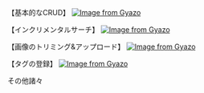 【基本的なCRUD】
[![Image from Gyazo](https://i.gyazo.com/f2345a912d03b8d36db8edce361237d0.gif)](https://gyazo.com/f2345a912d03b8d36db8edce361237d0)


【インクリメンタルサーチ】
[![Image from Gyazo](https://i.gyazo.com/20f0abf56774920a9906ebd3bbd3bee8.gif)](https://gyazo.com/20f0abf56774920a9906ebd3bbd3bee8)

【画像のトリミング&アップロード】
[![Image from Gyazo](https://i.gyazo.com/c622eb8b97d28daf73befb667fc070a4.gif)](https://gyazo.com/c622eb8b97d28daf73befb667fc070a4)

【タグの登録】
[![Image from Gyazo](https://i.gyazo.com/e923beaa23e633b435633eb79fba1298.gif)](https://gyazo.com/e923beaa23e633b435633eb79fba1298)

その他諸々

